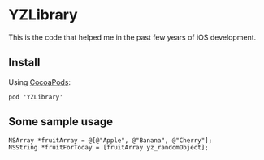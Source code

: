 YZLibrary
=========

This is the code that helped me in the past few years of iOS development.

## Install
Using [CocoaPods](http://cocoapods.org/):

`pod 'YZLibrary'`


## Some sample usage

```objc
NSArray *fruitArray = @[@"Apple", @"Banana", @"Cherry"];
NSString *fruitForToday = [fruitArray yz_randomObject];
```